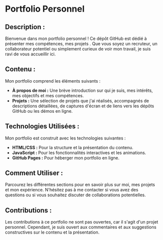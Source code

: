 # Portfolio Personnel

## Description :

Bienvenue dans mon portfolio personnel ! Ce dépôt GitHub est dédié à présenter mes compétences, mes projets . Que vous soyez un recruteur, un collaborateur potentiel ou simplement curieux de voir mon travail, je suis ravi de vous accueillir ici.

## Contenu :

Mon portfolio comprend les éléments suivants :

- **À propos de moi :** Une brève introduction sur qui je suis, mes intérêts, mes objectifs et mes compétences.
- **Projets :** Une sélection de projets que j'ai réalisés, accompagnés de descriptions détaillées, de captures d'écran et de liens vers les dépôts GitHub ou les démos en ligne.

## Technologies Utilisées :

Mon portfolio est construit avec les technologies suivantes :

- **HTML/CSS :** Pour la structure et la présentation du contenu.
- **JavaScript :** Pour les fonctionnalités interactives et les animations.
- **GitHub Pages :** Pour héberger mon portfolio en ligne.

## Comment Utiliser :

Parcourez les différentes sections pour en savoir plus sur moi, mes projets et mon expérience.
N'hésitez pas à me contacter si vous avez des questions ou si vous souhaitez discuter de collaborations potentielles.

## Contributions :

Les contributions à ce portfolio ne sont pas ouvertes, car il s'agit d'un projet personnel. Cependant, je suis ouvert aux commentaires et aux suggestions constructives sur le contenu et la présentation.

